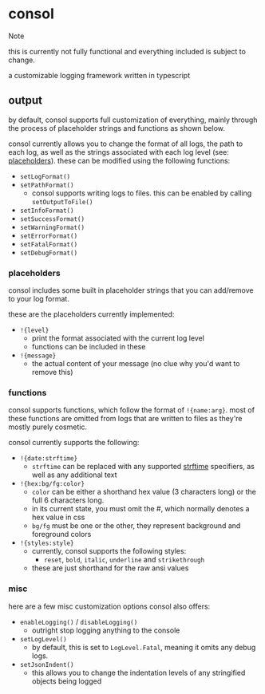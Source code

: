 # consol
> [!NOTE]
> this is currently not fully functional and everything included is subject to change.

a customizable logging framework written in typescript


## output
by default, consol supports full customization of everything, mainly through the process of placeholder strings and functions as shown below.

consol currently allows you to change the format of all logs, the path to each log, as well as the strings associated with each log level (see: [placeholders](#placeholders)). these can be modified using the following functions:
- `setLogFormat()`
- `setPathFormat()`
  - consol supports writing logs to files. this can be enabled by calling `setOutputToFile()`
- `setInfoFormat()`
- `setSuccessFormat()`
- `setWarningFormat()`
- `setErrorFormat()`
- `setFatalFormat()`
- `setDebugFormat()`



### placeholders
consol includes some built in placeholder strings that you can add/remove to your log format.

these are the placeholders currently implemented:
- `!{level}`
  - print the format associated with the current log level
  - functions can be included in these
- `!{message}`
  - the actual content of your message (no clue why you'd want to remove this)


### functions
consol supports functions, which follow the format of `!{name:arg}`. most of these functions are omitted from logs that are written to files as they're mostly purely cosmetic.

consol currently supports the following:
- `!{date:strftime}`
  - `strftime` can be replaced with any supported [strftime](https://github.com/samsonjs/strftime?tab=readme-ov-file#supported-specifiers) specifiers, as well as any additional text
- `!{hex:bg/fg:color}`
  - `color` can be either a shorthand hex value (3 characters long) or the full 6 characters long.
  - in its current state, you must omit the #, which normally denotes a hex value in css
  - `bg/fg` must be one or the other, they represent background and foreground colors
- `!{styles:style}`
  - currently, consol supports the following styles:
    - `reset`, `bold`, `italic`, `underline` and `strikethrough`
  - these are just shorthand for the raw ansi values

### misc
here are a few misc customization options consol also offers:
- `enableLogging()` / `disableLogging()`
  - outright stop logging anything to the console
- `setLogLevel()`
  - by default, this is set to `LogLevel.Fatal`, meaning it omits any debug logs.
- `setJsonIndent()`
  - this allows you to change the indentation levels of any stringified objects being logged